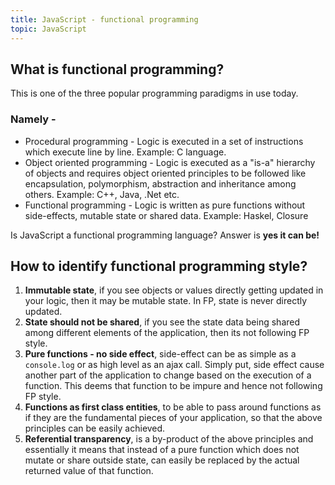 ```yaml
---
title: JavaScript - functional programming
topic: JavaScript
---
```

## What is functional programming?

This is one of the three popular programming paradigms in use today.

### Namely -

* Procedural programming - Logic is executed in a set of instructions which execute line by line. Example: C language.
* Object oriented programming - Logic is executed as a "is-a" hierarchy of objects and requires object oriented principles to be followed like encapsulation, polymorphism, abstraction and inheritance among others. Example: C++, Java, .Net etc.
* Functional programming - Logic is written as pure functions without side-effects, mutable state or shared data. Example: Haskel, Closure

Is JavaScript a functional programming language? Answer is **yes it can be!**

## How to identify functional programming style?

1. **Immutable state**, if you see objects or values directly getting updated in your logic, then it may be mutable state. In FP, state is never directly updated.
2. **State should not be shared**, if you see the state data being shared among different elements of the application, then its not following FP style.
3. **Pure functions - no side effect**, side-effect can be as simple as a `console.log` or as high level as an ajax call. Simply put, side effect cause another part of the application to change based on the execution of a function. This deems that function to be impure and hence not following FP style.
4. **Functions as first class entities**, to be able to pass around functions as if they are the fundamental pieces of your application, so that the above principles can be easily achieved.
5. **Referential transparency**, is a by-product of the above principles and essentially it means that instead of a pure function which does not mutate or share outside state, can easily be replaced by the actual returned value of that function.